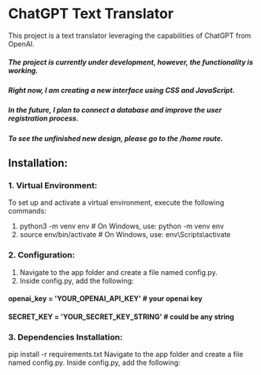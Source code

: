 # ChatGPT Text Translator
This project is a text translator leveraging the capabilities of ChatGPT from OpenAI.
##### The project is currently under development, however, the functionality is working. 
##### Right now, I am creating a new interface using CSS and JavaScript. 
##### In the future, I plan to connect a database and improve the user registration process. 
##### To see the unfinished new design, please go to the /home route.

## Installation:
### 1. Virtual Environment:
To set up and activate a virtual environment, execute the following commands: 
1. python3 -m venv env   # On Windows, use: python -m venv env
2. source env/bin/activate  # On Windows, use: env\Scripts\activate
### 2. Configuration:
1. Navigate to the app folder and create a file named config.py.
2. Inside config.py, add the following:
#### openai_key = 'YOUR_OPENAI_API_KEY' # your openai key
#### SECRET_KEY = 'YOUR_SECRET_KEY_STRING' # could be any string
### 3. Dependencies Installation:
pip install -r requirements.txt
Navigate to the app folder and create a file named config.py.
Inside config.py, add the following:
